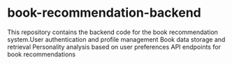 # book-recommendation-backend
This repository contains the backend code for the book recommendation system.User authentication and profile management Book data storage and retrieval Personality analysis based on user preferences API endpoints for book recommendations
